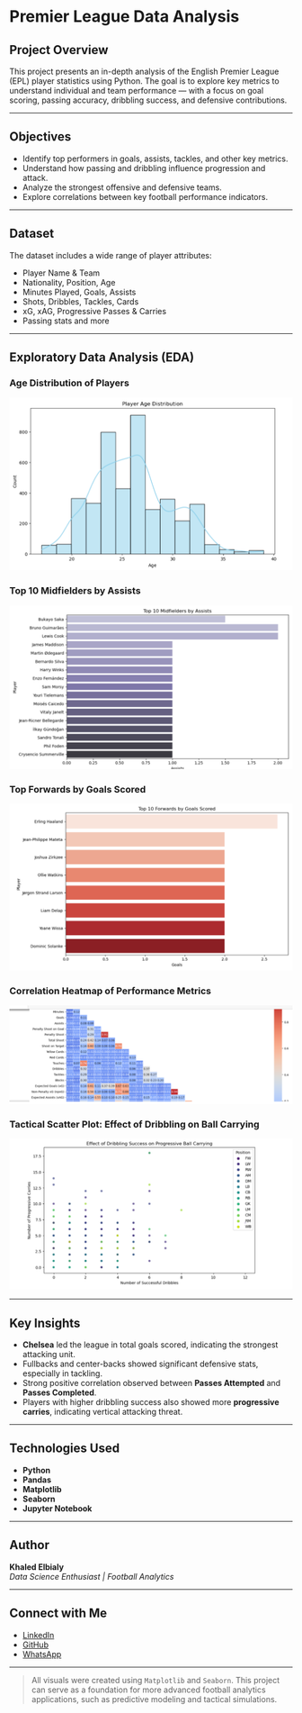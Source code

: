 # Premier League Data Analysis

##  Project Overview
This project presents an in-depth analysis of the English Premier League (EPL) player statistics using Python. The goal is to explore key metrics to understand individual and team performance — with a focus on goal scoring, passing accuracy, dribbling success, and defensive contributions.

---

##  Objectives
- Identify top performers in goals, assists, tackles, and other key metrics.
- Understand how passing and dribbling influence progression and attack.
- Analyze the strongest offensive and defensive teams.
- Explore correlations between key football performance indicators.

---

##  Dataset
The dataset includes a wide range of player attributes:
- Player Name & Team
- Nationality, Position, Age
- Minutes Played, Goals, Assists
- Shots, Dribbles, Tackles, Cards
- xG, xAG, Progressive Passes & Carries
- Passing stats and more

---

##  Exploratory Data Analysis (EDA)

###  Age Distribution of Players
![Player Age Distribution](images/player_age_distribution.png)

###  Top 10 Midfielders by Assists
![Top Midfielders by Assists](images/top_10_mid_by_assist.png)

###  Top Forwards by Goals Scored
![Top Forwards by Goals](images/top_forward_goal_scored.png)

###  Correlation Heatmap of Performance Metrics
![Correlation Heatmap](images/correlation.png)

###  Tactical Scatter Plot: Effect of Dribbling on Ball Carrying
![Dribbling vs Progressive Carries](images/effect_of_dribbling_on_ball.png)

---

## Key Insights
- **Chelsea** led the league in total goals scored, indicating the strongest attacking unit.
- Fullbacks and center-backs showed significant defensive stats, especially in tackling.
- Strong positive correlation observed between **Passes Attempted** and **Passes Completed**.
- Players with higher dribbling success also showed more **progressive carries**, indicating vertical attacking threat.

---

##  Technologies Used
- **Python**
- **Pandas**
- **Matplotlib**
- **Seaborn**
- **Jupyter Notebook**

---

## Author
**Khaled Elbialy**  
_Data Science Enthusiast | Football Analytics_

---

##  Connect with Me
- [LinkedIn](https://www.linkedin.com/in/khaled-elbialy-eng-ml)
- [GitHub](https://github.com/Loukyscience-ML)
- [WhatsApp](https://wa.me/201007887667)

---

>  All visuals were created using `Matplotlib` and `Seaborn`. This project can serve as a foundation for more advanced football analytics applications, such as predictive modeling and tactical simulations.
